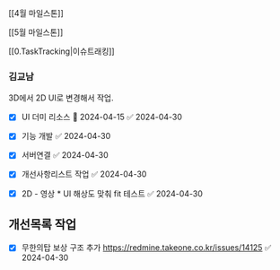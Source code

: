 
[[4월 마일스톤]]

[[5월 마일스톤]]


[[0.TaskTracking|이슈트래킹]] 

### 김교남 

3D에서 2D UI로 변경해서 작업. 

- [x] UI 더미 리소스 🛫 2024-04-15 ✅ 2024-04-30
- [x] 기능 개발 ✅ 2024-04-30
- [x] 서버연결 ✅ 2024-04-30
- [x] 개선사항리스트 작업 ✅ 2024-04-30
- [x] 2D - 영상 * UI 해상도 맞춰 fit 테스트 ✅ 2024-04-30



## 개선목록 작업
- [x] 무한의탑 보상 구조 추가 https://redmine.takeone.co.kr/issues/14125 ✅ 2024-04-30


